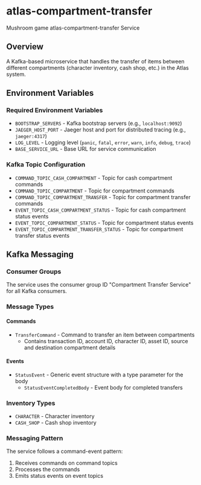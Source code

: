 # atlas-compartment-transfer
Mushroom game atlas-compartment-transfer Service

## Overview

A Kafka-based microservice that handles the transfer of items between different compartments (character inventory, cash shop, etc.) in the Atlas system.

## Environment Variables

### Required Environment Variables
- `BOOTSTRAP_SERVERS` - Kafka bootstrap servers (e.g., `localhost:9092`)
- `JAEGER_HOST_PORT` - Jaeger host and port for distributed tracing (e.g., `jaeger:4317`)
- `LOG_LEVEL` - Logging level (`panic`, `fatal`, `error`, `warn`, `info`, `debug`, `trace`)
- `BASE_SERVICE_URL` - Base URL for service communication

### Kafka Topic Configuration
- `COMMAND_TOPIC_CASH_COMPARTMENT` - Topic for cash compartment commands
- `COMMAND_TOPIC_COMPARTMENT` - Topic for compartment commands
- `COMMAND_TOPIC_COMPARTMENT_TRANSFER` - Topic for compartment transfer commands
- `EVENT_TOPIC_CASH_COMPARTMENT_STATUS` - Topic for cash compartment status events
- `EVENT_TOPIC_COMPARTMENT_STATUS` - Topic for compartment status events
- `EVENT_TOPIC_COMPARTMENT_TRANSFER_STATUS` - Topic for compartment transfer status events

## Kafka Messaging

### Consumer Groups
The service uses the consumer group ID "Compartment Transfer Service" for all Kafka consumers.

### Message Types

#### Commands
- `TransferCommand` - Command to transfer an item between compartments
  - Contains transaction ID, account ID, character ID, asset ID, source and destination compartment details

#### Events
- `StatusEvent` - Generic event structure with a type parameter for the body
  - `StatusEventCompletedBody` - Event body for completed transfers

### Inventory Types
- `CHARACTER` - Character inventory
- `CASH_SHOP` - Cash shop inventory

### Messaging Pattern
The service follows a command-event pattern:
1. Receives commands on command topics
2. Processes the commands
3. Emits status events on event topics
